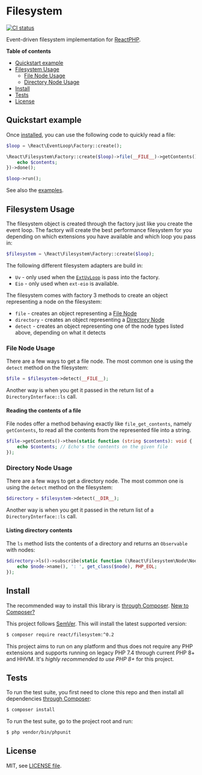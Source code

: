 # Filesystem

[![CI status](https://github.com/reactphp/filesystem/workflows/CI/badge.svg)](https://github.com/reactphp/filesystem/actions)

Event-driven filesystem implementation for [ReactPHP](https://reactphp.org/).

**Table of contents**

* [Quickstart example](#quickstart-example)
* [Filesystem Usage](#filesystem-usage)
  * [File Node Usage](#file-node-usage)
  * [Directory Node Usage](#directory-node-usage)
* [Install](#install)
* [Tests](#tests)
* [License](#license)

## Quickstart example

Once [installed](#install), you can use the following code to quickly 
read a file:

```php
$loop = \React\EventLoop\Factory::create();

\React\Filesystem\Factory::create($loop)->file(__FILE__)->getContents()->then(static function (string $contents): void {
    echo $contents;
})->done();

$loop->run();
```

See also the [examples](examples/).

## Filesystem Usage

The filesystem object is created through the factory just like you create the event loop. The factory will create the 
best performance filesystem for you depending on which extensions you have available and which loop you pass in:

```php
$filesystem = \React\Filesystem\Factory::create($loop);
```

The following different filesystem adapters are build in:

* `Uv` - only used when the [`ExtUvLoop`](https://reactphp.org/event-loop/#extuvloop) is pass into the factory.
* `Eio` - only used when `ext-eio` is available.

The filesystem comes with factory 3 methods to create an object representing a node on the filesystem:

* `file` - creates an object representing a [File Node](#file-node-usage)
* `directory` - creates an object representing a [Directory Node](#directory-node-usage)
* `detect` - creates an object representing one of the node types listed above, depending on what it detects

### File Node Usage

There are a few ways to get a file node. The most common one is using the `detect` method on the filesystem:

```php
$file = $filesystem->detect(__FILE__);
```

Another way is when you get it passed in the return list of a `DirectoryInterface::ls` call.

#### Reading the contents of a file

File nodes offer a method behaving exactly like `file_get_contents`, namely `getContents`, to read all the contents 
from the represented file into a string.

```php
$file->getContents()->then(static function (string $contents): void {
    echo $contents; // Echo's the contents on the given file
});
```

### Directory Node Usage

There are a few ways to get a directory node. The most common one is using the `detect` method on the filesystem:

```php
$directory = $filesystem->detect(__DIR__);
```

Another way is when you get it passed in the return list of a `DirectoryInterface::ls` call.

#### Listing directory contents

The `ls` method lists the contents of a directory and returns an `Observable` with nodes:

```php
$directory->ls()->subscribe(static function (\React\Filesystem\Node\NodeInterface $node) {
    echo $node->name(), ': ', get_class($node), PHP_EOL;
});
```

## Install

The recommended way to install this library is [through Composer](https://getcomposer.org).
[New to Composer?](https://getcomposer.org/doc/00-intro.md)

This project follows [SemVer](https://semver.org/). This will install the latest supported version:

```bash
$ composer require react/filesystem:^0.2
```

This project aims to run on any platform and thus does not require any PHP
extensions and supports running on legacy PHP 7.4 through current PHP 8+ and
HHVM.
It's *highly recommended to use PHP 8+* for this project.

## Tests

To run the test suite, you first need to clone this repo and then install all
dependencies [through Composer](https://getcomposer.org):

```bash
$ composer install
```

To run the test suite, go to the project root and run:

```bash
$ php vendor/bin/phpunit
```

## License

MIT, see [LICENSE file](LICENSE).